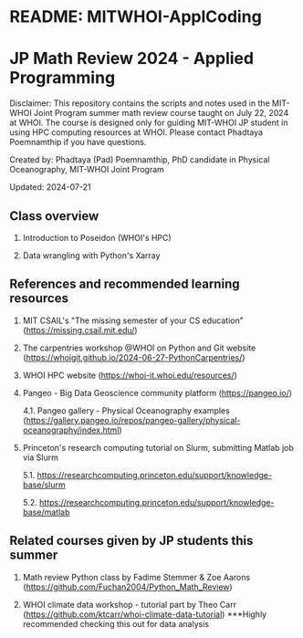 # README: MITWHOI-ApplCoding

# JP Math Review 2024 - Applied Programming

Disclaimer: This repository contains the scripts and notes used in the MIT-WHOI Joint Program summer math review course taught on July 22, 2024 at WHOI. The course is designed only for guiding MIT-WHOI JP student in using HPC computing resources at WHOI. Please contact Phadtaya Poemnamthip if you have questions.

Created by: Phadtaya (Pad) Poemnamthip, PhD candidate in Physical Oceanography, MIT-WHOI Joint Program

Updated: 2024-07-21

## Class overview

1. Introduction to Poseidon (WHOI's HPC)

2. Data wrangling with Python's Xarray

## References and recommended learning resources

1. MIT CSAIL's "The missing semester of your CS education" (https://missing.csail.mit.edu/)

2. The carpentries workshop @WHOI on Python and Git website (https://whoigit.github.io/2024-06-27-PythonCarpentries/)

3. WHOI HPC website (https://whoi-it.whoi.edu/resources/)

4. Pangeo - Big Data Geoscience community platform (https://pangeo.io/)

   4.1. Pangeo gallery - Physical Oceanography examples (https://gallery.pangeo.io/repos/pangeo-gallery/physical-oceanography/index.html) 

5. Princeton's research computing tutorial on Slurm, submitting Matlab job via Slurm

   5.1. https://researchcomputing.princeton.edu/support/knowledge-base/slurm

   5.2. https://researchcomputing.princeton.edu/support/knowledge-base/matlab

## Related courses given by JP students this summer

1. Math review Python class by Fadime Stemmer & Zoe Aarons (https://github.com/Fuchan2004/Python_Math_Review)

2. WHOI climate data workshop - tutorial part by Theo Carr (https://github.com/ktcarr/whoi-climate-data-tutorial) ***Highly recommended checking this out for data analysis

